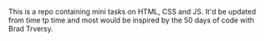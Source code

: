 This is a repo containing mini tasks on HTML, CSS and JS.
It'd be updated from time tp time and most would be inspired by the 50 days of code with Brad Trversy.
